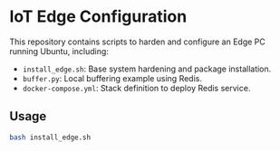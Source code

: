 # IoT Edge Configuration

This repository contains scripts to harden and configure an Edge PC running Ubuntu, including:

- `install_edge.sh`: Base system hardening and package installation.
- `buffer.py`: Local buffering example using Redis.
- `docker-compose.yml`: Stack definition to deploy Redis service.

## Usage

```bash
bash install_edge.sh
